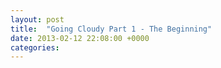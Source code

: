 ```yaml
---
layout: post
title:  "Going Cloudy Part 1 - The Beginning"
date: 2013-02-12 22:08:00 +0000
categories: 
---
```

			